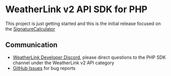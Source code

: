 # WeatherLink v2 API SDK for PHP

This project is just getting started and this is the initial release focused on the [SignatureCalculator](https://github.com/weatherlink/weatherlink-v2-api-sdk-php/blob/main/src/weatherlink_v2_api_sdk/signature/SignatureCalculator.php)

## Communication

* [WeatherLink Developer Discord](https://discord.gg/WCEdd2S4Ve), please direct questions to the PHP SDK channel under the WeatherLink v2 API category
* [GitHub Issues](https://github.com/weatherlink/weatherlink-v2-api-sdk-php/issues) for bug reports


